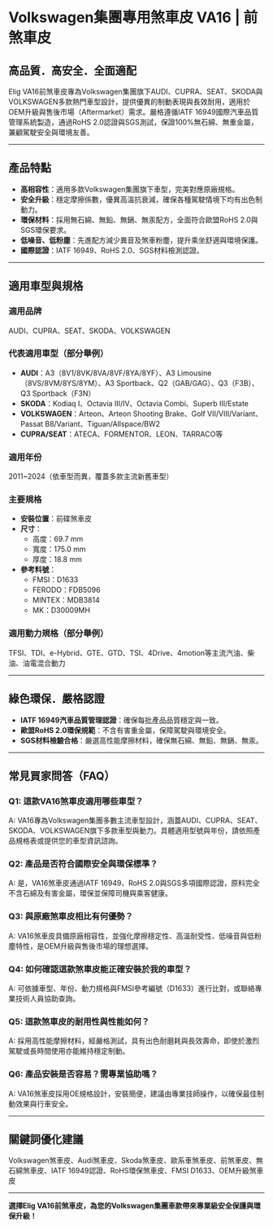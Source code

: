 # Volkswagen集團專用煞車皮 VA16 | 前煞車皮

## 高品質．高安全．全面適配

Elig VA16前煞車皮專為Volkswagen集團旗下AUDI、CUPRA、SEAT、SKODA與VOLKSWAGEN多款熱門車型設計，提供優異的制動表現與長效耐用，適用於OEM升級與售後市場（Aftermarket）需求。嚴格遵循IATF 16949國際汽車品質管理系統製造，通過RoHS 2.0認證與SGS測試，保證100%無石綿、無重金屬，兼顧駕駛安全與環境友善。

---

## 產品特點

- **高相容性**：適用多款Volkswagen集團旗下車型，完美對應原廠規格。
- **安全升級**：穩定摩擦係數，優異高溫抗衰減，確保各種駕駛情境下均有出色制動力。
- **環保材料**：採用無石綿、無鉛、無鎘、無汞配方，全面符合歐盟RoHS 2.0與SGS環保要求。
- **低噪音、低粉塵**：先進配方減少異音及煞車粉塵，提升乘坐舒適與環境保護。
- **國際認證**：IATF 16949、RoHS 2.0、SGS材料檢測認證。

---

## 適用車型與規格

### 適用品牌
AUDI、CUPRA、SEAT、SKODA、VOLKSWAGEN

### 代表適用車型（部分舉例）
- **AUDI**：A3（8V1/8VK/8VA/8VF/8YA/8YF）、A3 Limousine（8VS/8VM/8YS/8YM）、A3 Sportback、Q2（GAB/GAG）、Q3（F3B）、Q3 Sportback（F3N）
- **SKODA**：Kodiaq I、Octavia III/IV、Octavia Combi、Superb III/Estate
- **VOLKSWAGEN**：Arteon、Arteon Shooting Brake、Golf VII/VIII/Variant、Passat B8/Variant、Tiguan/Allspace/BW2
- **CUPRA/SEAT**：ATECA、FORMENTOR、LEON、TARRACO等

### 適用年份
2011~2024（依車型而異，覆蓋多款主流新舊車型）

### 主要規格
- **安裝位置**：前碟煞車皮
- **尺寸**：
    - 高度：69.7 mm
    - 寬度：175.0 mm
    - 厚度：18.8 mm
- **參考料號**：
    - FMSI：D1633
    - FERODO：FDB5096
    - MINTEX：MDB3814
    - MK：D30009MH

### 適用動力規格（部分舉例）
TFSI、TDI、e-Hybrid、GTE、GTD、TSI、4Drive、4motion等主流汽油、柴油、油電混合動力

---

## 綠色環保．嚴格認證

- **IATF 16949汽車品質管理認證**：確保每批產品品質穩定與一致。
- **歐盟RoHS 2.0環保規範**：不含有害重金屬，保障駕駛與環境安全。
- **SGS材料檢驗合格**：嚴選高性能摩擦材料，確保無石綿、無鉛、無鎘、無汞。

---

## 常見買家問答（FAQ）

### Q1: 這款VA16煞車皮適用哪些車型？
A: VA16專為Volkswagen集團多數主流車型設計，涵蓋AUDI、CUPRA、SEAT、SKODA、VOLKSWAGEN旗下多款車型與動力。具體適用型號與年份，請依照產品規格表或提供您的車型資訊諮詢。

### Q2: 產品是否符合國際安全與環保標準？
A: 是，VA16煞車皮通過IATF 16949、RoHS 2.0與SGS多項國際認證，原料完全不含石綿及有害金屬，環保並保障司機與乘客健康。

### Q3: 與原廠煞車皮相比有何優勢？
A: VA16煞車皮具備原廠相容性，並強化摩擦穩定性、高溫耐受性、低噪音與低粉塵特性，是OEM升級與售後市場的理想選擇。

### Q4: 如何確認這款煞車皮能正確安裝於我的車型？
A: 可依據車型、年份、動力規格與FMSI參考編號（D1633）進行比對，或聯絡專業技術人員協助查詢。

### Q5: 這款煞車皮的耐用性與性能如何？
A: 採用高性能摩擦材料，經嚴格測試，具有出色耐磨耗與長效壽命，即使於激烈駕駛或長時間使用亦能維持穩定制動。

### Q6: 產品安裝是否容易？需專業協助嗎？
A: VA16煞車皮採用OE規格設計，安裝簡便，建議由專業技師操作，以確保最佳制動效果與行車安全。

---

## 關鍵詞優化建議

Volkswagen煞車皮、Audi煞車皮、Skoda煞車皮、歐系車煞車皮、前煞車皮、無石綿煞車皮、IATF 16949認證、RoHS環保煞車皮、FMSI D1633、OEM升級煞車皮

---

**選擇Elig VA16前煞車皮，為您的Volkswagen集團車款帶來專業級安全保護與環保升級！**

